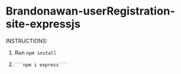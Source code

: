 # Brandonawan-userRegistration-site-expressjs
 INSTRUCTIONS:
 1) Run `npm install`
 2)     ```npm i express```
